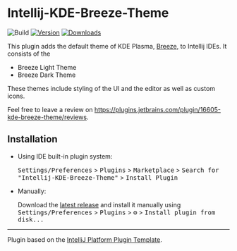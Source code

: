# Intellij-KDE-Breeze-Theme

![Build](https://github.com/l0drex/Intellij-KDE-Breeze-Theme/workflows/Build/badge.svg)
[![Version](https://img.shields.io/jetbrains/plugin/v/16605-kde-breeze-theme.svg)](https://plugins.jetbrains.com/plugin/16605-kde-breeze-theme)
[![Downloads](https://img.shields.io/jetbrains/plugin/d/16605-kde-breeze-theme.svg)](https://plugins.jetbrains.com/plugin/16605-kde-breeze-theme)

<!-- Plugin description -->
This plugin adds the default theme of KDE Plasma, [Breeze](https://develop.kde.org/hig/style/color/default/), to Intellij IDEs.
It consists of the 
- Breeze Light Theme
- Breeze Dark Theme

These themes include styling of the UI and the editor as well as custom icons.

Feel free to leave a review on https://plugins.jetbrains.com/plugin/16605-kde-breeze-theme/reviews.
<!-- Plugin description end -->

## Installation

- Using IDE built-in plugin system:
  
  <kbd>Settings/Preferences</kbd> > <kbd>Plugins</kbd> > <kbd>Marketplace</kbd> > <kbd>Search for "Intellij-KDE-Breeze-Theme"</kbd> >
  <kbd>Install Plugin</kbd>
  
- Manually:

  Download the [latest release](https://github.com/l0drex/Intellij-KDE-Breeze-Theme/releases/latest) and install it manually using
  <kbd>Settings/Preferences</kbd> > <kbd>Plugins</kbd> > <kbd>⚙️</kbd> > <kbd>Install plugin from disk...</kbd>


---
Plugin based on the [IntelliJ Platform Plugin Template][template].

[template]: https://github.com/JetBrains/intellij-platform-plugin-template
